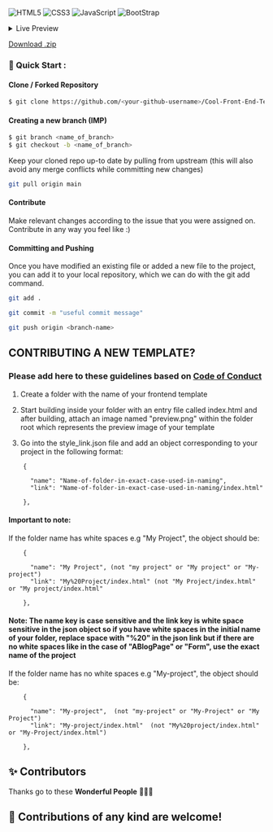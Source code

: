 <img alt="HTML5" src="https://img.shields.io/badge/html5%20-%23E34F26.svg?&style=for-the-badge&logo=html5&logoColor=white"/> <img alt="CSS3" src="https://img.shields.io/badge/css3%20-%231572B6.svg?&style=for-the-badge&logo=css3&logoColor=white"/> <img alt="JavaScript" src="https://img.shields.io/badge/javascript%20-%23323330.svg?&style=for-the-badge&logo=javascript&logoColor=%23F7DF1E"/>
<img alt="BootStrap" src="https://img.shields.io/badge/Bootstrap-563D7C?style=for-the-badge&logo=bootstrap&logoColor=white"/>

<!-- TABLE OF CONTENTS -->
<details>
  <summary>Live Preview</summary>
  <ul>
<li><a href="https://readloud.github.io/Cool-Front-End-Templates/Admin Dashboard/">Admin Dashboard</a></li>
<li><a href="https://readloud.github.io/Cool-Front-End-Templates/AmolShelke-portfolio">AmolShelke-portfolio</a></li>
<li><a href="https://readloud.github.io/Cool-Front-End-Templates/AnimatedFrontendWebsite">AnimatedFrontendWebsite</a></li>
<li><a href="https://readloud.github.io/Cool-Front-End-Templates/Art Gallery Website">Art Gallery Website</a></li>
<li><a href="https://readloud.github.io/Cool-Front-End-Templates/Auditions Page">Auditions Page</a></li>
<li><a href="https://readloud.github.io/Cool-Front-End-Templates/Bankist Website">Bankist Website</a></li>
<li><a href="https://readloud.github.io/Cool-Front-End-Templates/Blog Page Website">Blog Page Website</a></li>
<li><a href="https://readloud.github.io/Cool-Front-End-Templates/Books Website Template">Books Website Template</a></li>
<li><a href="https://readloud.github.io/Cool-Front-End-Templates/Bootcamp Template">Bootcamp Template</a></li>
<li><a href="https://readloud.github.io/Cool-Front-End-Templates/CV Template">CV Template</a></li>
<li><a href="https://readloud.github.io/Cool-Front-End-Templates/CakeShopWebsite">CakeShopWebsite</a></li>
<li><a href="https://readloud.github.io/Cool-Front-End-Templates/Chinese Restaurant">Chinese Restaurant</a></li>
<li><a href="https://readloud.github.io/Cool-Front-End-Templates/Coffee Website Template">Coffee Website Template</a></li>
<li><a href="https://readloud.github.io/Cool-Front-End-Templates/Coming Soon">Coming Soon</a></li>
<li><a href="https://readloud.github.io/Cool-Front-End-Templates/Covid-19">Covid-19</a></li>
<li><a href="https://readloud.github.io/Cool-Front-End-Templates/Dairy Product Website">Dairy Product Website</a></li>
<li><a href="https://readloud.github.io/Cool-Front-End-Templates/Dark Form">Dark Form</a></li>
<li><a href="https://readloud.github.io/Cool-Front-End-Templates/Dark Theme Responsive Cafe Website">Dark Theme Responsive Cafe Website</a></li>
<li><a href="https://readloud.github.io/Cool-Front-End-Templates/Designmodo">Designmodo</a></li>
<li><a href="https://readloud.github.io/Cool-Front-End-Templates/Digital Banking">Digital Banking</a></li>
<li><a href="https://readloud.github.io/Cool-Front-End-Templates/E commerce Website Template">E commerce Website Template</a></li>
<li><a href="https://readloud.github.io/Cool-Front-End-Templates/Festivals In India">Festivals In India</a></li>
<li><a href="https://readloud.github.io/Cool-Front-End-Templates/Floor Plans Website">Floor Plans Website</a></li>
<li><a href="https://readloud.github.io/Cool-Front-End-Templates/Food Blog">Food Blog</a></li>
<li><a href="https://readloud.github.io/Cool-Front-End-Templates/Food Template">Food Template</a></li>
<li><a href="https://readloud.github.io/Cool-Front-End-Templates/Github Homepage Clone">Github Homepage Clone</a></li>
<li><a href="https://readloud.github.io/Cool-Front-End-Templates/Glassmorphic Profile Card">Glassmorphic Profile Card</a></li>
<li><a href="https://readloud.github.io/Cool-Front-End-Templates/Go Daddy Website Clone">Go Daddy Website Clone</a></li>
<li><a href="https://readloud.github.io/Cool-Front-End-Templates/Google Clone">Google Clone</a></li>
<li><a href="https://readloud.github.io/Cool-Front-End-Templates/Google Forms Clone">Google Forms Clone</a></li>
<li><a href="https://readloud.github.io/Cool-Front-End-Templates/Gym Website">Gym Website</a></li>
<li><a href="https://readloud.github.io/Cool-Front-End-Templates/Headphone-Landing-Page">Headphone-Landing-Page</a></li>
<li><a href="https://readloud.github.io/Cool-Front-End-Templates/Home design">Home design</a></li>
<li><a href="https://readloud.github.io/Cool-Front-End-Templates/Indian Monuments Template">Indian Monuments Template</a></li>
<li><a href="https://readloud.github.io/Cool-Front-End-Templates/Instagram Clone Frontend">Instagram Clone Frontend</a></li>
<li><a href="https://readloud.github.io/Cool-Front-End-Templates/Insurance Landing Page">Insurance Landing Page</a></li>
<li><a href="https://readloud.github.io/Cool-Front-End-Templates/Job Finding Website">Job Finding Website</a></li>
<li><a href="https://readloud.github.io/Cool-Front-End-Templates/Landing Page">Landing Page</a></li>
<li><a href="https://readloud.github.io/Cool-Front-End-Templates/Light Dark Landing Page">Light Dark Landing Page</a></li>
<li><a href="https://readloud.github.io/Cool-Front-End-Templates/Local Fast Food">Local Fast Food</a></li>
<li><a href="https://readloud.github.io/Cool-Front-End-Templates/Market Share Graph">Market Share Graph</a></li>
<li><a href="https://readloud.github.io/Cool-Front-End-Templates/Medical Insurance">Medical Insurance</a></li>
<li><a href="https://readloud.github.io/Cool-Front-End-Templates/Microsoft Clone">Microsoft Clone</a></li>
<li><a href="https://readloud.github.io/Cool-Front-End-Templates/Microsoft Teams Clone">Microsoft Teams Clone</a></li>
<li><a href="https://readloud.github.io/Cool-Front-End-Templates/Mobile_Template">Mobile_Template</a></li>
<li><a href="https://readloud.github.io/Cool-Front-End-Templates/ModelWindow">ModelWindow</a></li>
<li><a href="https://readloud.github.io/Cool-Front-End-Templates/NFT Viewer">NFT Viewer</a></li>
<li><a href="https://readloud.github.io/Cool-Front-End-Templates/Neomorphic Portfolio">Neomorphic Portfolio</a></li>
<li><a href="https://readloud.github.io/Cool-Front-End-Templates/NeonScience Clone">NeonScience Clone</a></li>
<li><a href="https://readloud.github.io/Cool-Front-End-Templates/Nestle Nutrition Clone">Nestle Nutrition Clone</a></li>
<li><a href="https://readloud.github.io/Cool-Front-End-Templates/Obatin - Medicine Landing Page">Obatin - Medicine Landing Page</a></li>
<li><a href="https://readloud.github.io/Cool-Front-End-Templates/Online Tutorial Website Template">Online Tutorial Website Template</a></li>
<li><a href="https://readloud.github.io/Cool-Front-End-Templates/Organic Retail Website Template">Organic Retail Website Template</a></li>
<li><a href="https://readloud.github.io/Cool-Front-End-Templates/Payment Gateway">Payment Gateway</a></li>
<li><a href="https://readloud.github.io/Cool-Front-End-Templates/Personal Portfolio Website">Personal Portfolio Website</a></li>
<li><a href="https://readloud.github.io/Cool-Front-End-Templates/Pizza Corner">Pizza Corner</a></li>
<li><a href="https://readloud.github.io/Cool-Front-End-Templates/PizzaCorner_NewInterface">PizzaCorner_NewInterface</a></li>
<li><a href="https://readloud.github.io/Cool-Front-End-Templates/Portfolio">Portfolio</a></li>
<li><a href="https://readloud.github.io/Cool-Front-End-Templates/Price Template">Price Template</a></li>
<li><a href="https://readloud.github.io/Cool-Front-End-Templates/Product Review Page">Product Review Page</a></li>
<li><a href="https://readloud.github.io/Cool-Front-End-Templates/Psychopod Website">Psychopod Website</a></li>
<li><a href="https://readloud.github.io/Cool-Front-End-Templates/Recipe Website">Recipe Website</a></li>
<li><a href="https://readloud.github.io/Cool-Front-End-Templates/Restaurant Template 3">Restaurant Template 3</a></li>
<li><a href="https://readloud.github.io/Cool-Front-End-Templates/Restaurant Template 2">Restaurant Template 2</a></li>
<li><a href="https://readloud.github.io/Cool-Front-End-Templates/Restaurant Template">Restaurant Template</a></li>
<li><a href="https://readloud.github.io/Cool-Front-End-Templates/SAAS landing page">SAAS landing page</a></li>
<li><a href="https://readloud.github.io/Cool-Front-End-Templates/School Website">School Website</a></li>
<li><a href="https://readloud.github.io/Cool-Front-End-Templates/Service Section Template">Service Section Template</a></li>
<li><a href="https://readloud.github.io/Cool-Front-End-Templates/Shopping Website">Shopping Website</a></li>
<li><a href="https://readloud.github.io/Cool-Front-End-Templates/Small-Apps">Small-Apps</a></li>
<li><a href="https://readloud.github.io/Cool-Front-End-Templates/Social Media Dashboard">Social Media Dashboard</a></li>
<li><a href="https://readloud.github.io/Cool-Front-End-Templates/Space Agency Template">Space Agency Template</a></li>
<li><a href="https://readloud.github.io/Cool-Front-End-Templates/Start Page Clone">Start Page Clone</a></li>
<li><a href="https://readloud.github.io/Cool-Front-End-Templates/Step By Step Process">Step By Step Process</a></li>
<li><a href="https://readloud.github.io/Cool-Front-End-Templates/Tailwind Portfolio">Tailwind Portfolio</a></li>
<li><a href="https://readloud.github.io/Cool-Front-End-Templates/Tech Landing page">Tech Landing page</a></li>
<li><a href="https://readloud.github.io/Cool-Front-End-Templates/Technology Page">Technology Page</a></li>
<li><a href="https://readloud.github.io/Cool-Front-End-Templates/Template Mobile Development Company">Template Mobile Development Company</a></li>
<li><a href="https://readloud.github.io/Cool-Front-End-Templates/Tourism Portal">Tourism Portal</a></li>
<li><a href="https://readloud.github.io/Cool-Front-End-Templates/Translator Template">Translator Template</a></li>
<li><a href="https://readloud.github.io/Cool-Front-End-Templates/Travel Website Template">Travel Website Template</a></li>
<li><a href="https://readloud.github.io/Cool-Front-End-Templates/Travel Website">Travel Website</a></li>
<li><a href="https://readloud.github.io/Cool-Front-End-Templates/Tribute Page">Tribute Page</a></li>
<li><a href="https://readloud.github.io/Cool-Front-End-Templates/University Template 2">University Template 2</a></li>
<li><a href="https://readloud.github.io/Cool-Front-End-Templates/University Template">University Template</a></li>
<li><a href="https://readloud.github.io/Cool-Front-End-Templates/We design and develop">We design and develop</a></li>
<li><a href="https://readloud.github.io/Cool-Front-End-Templates/Weather 1">Weather 1</a></li>
<li><a href="https://readloud.github.io/Cool-Front-End-Templates/Weather">Weather</a></li>
<li><a href="https://readloud.github.io/Cool-Front-End-Templates/Welcome to lucknow">Welcome to lucknow</a></li>
<li><a href="https://readloud.github.io/Cool-Front-End-Templates/Yoga Template 2">Yoga Template 2</a></li>
<li><a href="https://readloud.github.io/Cool-Front-End-Templates/Food Website Template">Food Website Template</a></li>
<li><a href="https://readloud.github.io/Cool-Front-End-Templates/Login and Signup Page">Login and Signup Page</a></li>
  </ul>
</details>

[Download .zip](https://github.com/readloud/Web-Apps/archive/refs/heads/main.zip)

### 🚀 Quick Start :

#### Clone / Forked Repository

```bash
$ git clone https://github.com/<your-github-username>/Cool-Front-End-Templates
```

#### Creating a new branch (IMP)

```bash
$ git branch <name_of_branch>
$ git checkout -b <name_of_branch>
```

Keep your cloned repo up-to date by pulling from upstream (this will also avoid any merge conflicts while committing new changes)

```bash
git pull origin main
```

#### Contribute

Make relevant changes according to the issue that you were assigned on. Contribute in any way you feel like :) 

#### Committing and Pushing

Once you have modified an existing file or added a new file to the project, you can add it to your local repository, which we can do with the git add command.

```bash
git add .
```

```bash
git commit -m "useful commit message"
```

```bash
git push origin <branch-name>
```

## CONTRIBUTING A NEW TEMPLATE?
### Please add here to these guidelines based on [Code of Conduct](/CODE_OF_CONDUCT.md)

1. Create a folder with the name of your frontend template 

2. Start building inside your folder with an entry file called index.html and after building, attach an image named "preview.png" within the folder root which represents the preview image of your template

3. Go into the style_link.json file and add an object corresponding to your project in the following format:
```
    {
  
      "name": "Name-of-folder-in-exact-case-used-in-naming",
      "link": "Name-of-folder-in-exact-case-used-in-naming/index.html"
  
    },

```
#### Important to note:  
If the folder name has white spaces e.g "My  Project", the object should be:

```
    {
  
      "name": "My Project", (not "my project" or "My project" or "My-project")
      "link": "My%20Project/index.html" (not "My Project/index.html" or "My project/index.html"
  
    },

```
#### Note: The name key is case sensitive and the link key is white space sensitive in the json object so if you have white spaces in the initial name of your folder, replace space with "%20" in the json link but if there are no white spaces like in the case of "ABlogPage" or "Form", use the exact name of the project

If the folder name has no white spaces e.g "My-project", the object should be:

```
    {
  
      "name": "My-project",  (not "my-project" or "My-Project" or "My Project")
      "link": "My-project/index.html"  (not "My%20project/index.html" or "My-Project/index.html")
  
    },

```
 
## ✨ Contributors

Thanks go to these **Wonderful People** 👨🏻‍💻

## 🚀 **Contributions** of any kind are welcome!
